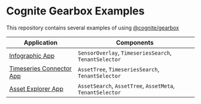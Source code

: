 # Cognite Gearbox Examples

This repository contains several examples of using [@cognite/gearbox](https://github.com/cognitedata/gearbox.js)

| Application                                          | Components                                                |
| ---------------------------------------------------- | --------------------------------------------------------- |
| [Infographic App][infographic-app]                   | `SensorOverlay`, `TimeseriesSearch`, `TenantSelector`     |
| [Timeseries Connector App][timeseries-connector-app] | `AssetTree`, `TimeseriesSearch`, `TenantSelector`         |
| [Asset Explorer App][timeseries-connector-app]       | `AssetSearch`, `AssetTree`, `AssetMeta`, `TenantSelector` |

[infographic-app]: https://github.com/cognitedata/javascript-getting-started/tree/master/infographic-app
[timeseries-connector-app]: https://github.com/cognitedata/javascript-getting-started/tree/master/timeseries-connector-app
[asset-explorer-app]: https://github.com/cognitedata/javascript-getting-started/tree/master/asset-explorer-app
